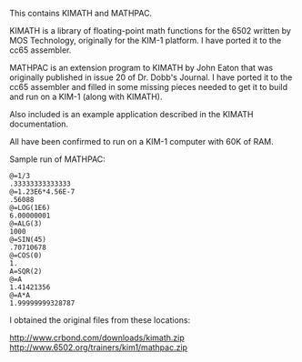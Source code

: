 This contains KIMATH and MATHPAC.

KIMATH is a library of floating-point math functions for the 6502
written by MOS Technology, originally for the KIM-1 platform. I have
ported it to the cc65 assembler.

MATHPAC is an extension program to KIMATH by John Eaton that was
originally published in issue 20 of Dr. Dobb's Journal. I have ported
it to the cc65 assembler and filled in some missing pieces needed to
get it to build and run on a KIM-1 (along with KIMATH).

Also included is an example application described in the KIMATH documentation.

All have been confirmed to run on a KIM-1 computer with 60K of RAM.

Sample run of MATHPAC:

```
@=1/3
.33333333333333
@=1.23E6*4.56E-7
.56088
@=LOG(1E6)
6.00000001
@=ALG(3)
1000
@=SIN(45)
.70710678
@=COS(0)
1.
A=SQR(2)
@=A
1.41421356
@=A*A
1.99999999328787
```

I obtained the original files from these locations:

http://www.crbond.com/downloads/kimath.zip
http://www.6502.org/trainers/kim1/mathpac.zip


